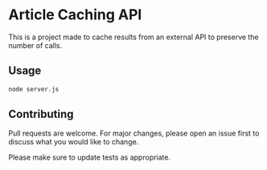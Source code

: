 # Article Caching API

This is a project made to cache results from an external API to preserve the number of calls.

## Usage

```python
node server.js
```

## Contributing
Pull requests are welcome. For major changes, please open an issue first to discuss what you would like to change.

Please make sure to update tests as appropriate.